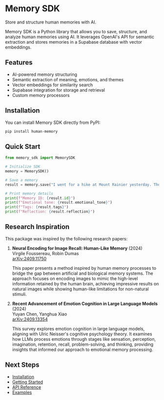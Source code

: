 # Memory SDK

Store and structure human memories with AI.

Memory SDK is a Python library that allows you to save, structure, and analyze human memories using AI. It leverages OpenAI's API for semantic extraction and stores memories in a Supabase database with vector embeddings.

## Features

- AI-powered memory structuring
- Semantic extraction of meaning, emotions, and themes
- Vector embeddings for similarity search
- Supabase integration for storage and retrieval
- Custom memory processors

## Installation

You can install Memory SDK directly from PyPI:

```bash
pip install human-memory
```

## Quick Start

```python
from memory_sdk import MemorySDK

# Initialize SDK
memory = MemorySDK()

# Save a memory
result = memory.save("I went for a hike at Mount Rainier yesterday. The wildflowers were in full bloom.")

# Print memory details
print(f"Memory ID: {result.id}")
print(f"Emotional tone: {result.emotional_tone}")
print(f"Tags: {result.tags}")
print(f"Reflection: {result.reflection}")
```

## Research Inspiration

This package was inspired by the following research papers:

1. **Neural Encoding for Image Recall: Human-Like Memory** (2024)  
   Virgile Foussereau, Robin Dumas  
   [arXiv:2409.11750](https://arxiv.org/abs/2409.11750)  
   
   This paper presents a method inspired by human memory processes to bridge the gap between artificial and biological memory systems. The approach focuses on encoding images to mimic the high-level information retained by the human brain, achieving impressive results on natural images while showing human-like limitations for non-natural stimuli.

2. **Recent Advancement of Emotion Cognition in Large Language Models** (2024)  
   Yuyan Chen, Yanghua Xiao  
   [arXiv:2409.13354](https://arxiv.org/html/2409.13354v1)  
   
   This survey explores emotion cognition in large language models, aligning with Ulric Neisser's cognitive psychology theory. It examines how LLMs process emotions through stages like sensation, perception, imagination, retention, recall, problem-solving, and thinking, providing insights that informed our approach to emotional memory processing.

## Next Steps

- [Installation](guides/installation.md)
- [Getting Started](guides/getting-started.md)
- [API Reference](api/overview.md)
- [Examples](examples/basic-usage.md) 